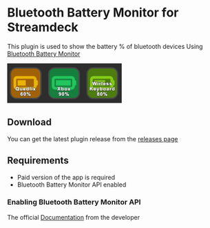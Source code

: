 # Bluetooth Battery Monitor for Streamdeck

This plugin is used to show the battery % of bluetooth devices
Using [Bluetooth Battery Monitor](https://www.bluetoothgoodies.com/)

![Bluetooth Battery Monitor for Streamdeck](docs/images/example.png)

## Download

You can get the latest plugin release from the [releases page](https://github.com/Skulldorom/Bluetooth-Battery-Streamdeck/releases/latest)

## Requirements

- Paid version of the app is required
- Bluetooth Battery Monitor API enabled

### Enabling Bluetooth Battery Monitor API

The official [Documentation](https://www.bluetoothgoodies.com/info/battery-monitor-api/) from the developer
